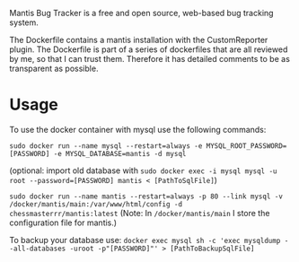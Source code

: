Mantis Bug Tracker is a free and open source, web-based bug tracking system.

The Dockerfile contains a mantis installation with the CustomReporter plugin. The Dockerfile is part of a series of dockerfiles that are all reviewed by me, so that I can trust them. Therefore it has detailed comments to be as transparent as possible.

# Usage

To use the docker container with mysql use the following commands:

`sudo docker run --name mysql --restart=always -e MYSQL_ROOT_PASSWORD=[PASSWORD] -e MYSQL_DATABASE=mantis -d mysql`

(optional: import old database with
`sudo docker exec -i mysql mysql -u root --password=[PASSWORD] mantis < [PathToSqlFile]`)

`sudo docker run --name mantis --restart=always -p 80 --link mysql -v /docker/mantis/main:/var/www/html/config -d chessmasterrr/mantis:latest`
(Note: In `/docker/mantis/main` I store the configuration file for mantis.)

To backup your database use:
`docker exec mysql sh -c 'exec mysqldump --all-databases -uroot -p"[PASSWORD]"' > [PathToBackupSqlFile]`
